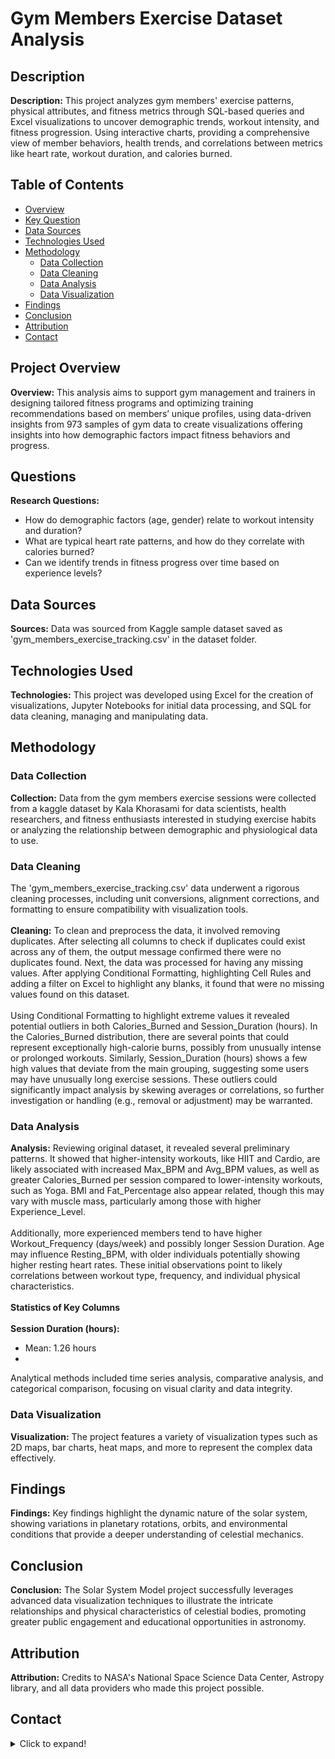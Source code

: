 # Gym Members Exercise Dataset Analysis

## Description
**Description:** This project analyzes gym members' exercise patterns, physical attributes, and fitness metrics through SQL-based queries and Excel visualizations to uncover demographic trends, workout intensity, and fitness progression. Using interactive charts, providing a comprehensive view of member behaviors, health trends, and correlations between metrics like heart rate, workout duration, and calories burned.

## Table of Contents
- [Overview](#project-overview)
- [Key Question](#questions)
- [Data Sources](#data-sources)
- [Technologies Used](#technologies-used)
- [Methodology](#methodology)
  - [Data Collection](#data-collection)
  - [Data Cleaning](#data-cleaning)
  - [Data Analysis](#data-analysis)
  - [Data Visualization](#data-visualization)
- [Findings](#findings)
- [Conclusion](#conclusion)
- [Attribution](#attribution)
- [Contact](#contact)

## Project Overview
**Overview:** This analysis aims to support gym management and trainers in designing tailored fitness programs and optimizing training recommendations based on members’ unique profiles, using data-driven insights from 973 samples of gym data to create visualizations offering insights into how demographic factors impact fitness behaviors and progress.

## Questions
**Research Questions:**  
- How do demographic factors (age, gender) relate to workout intensity and duration? 
- What are typical heart rate patterns, and how do they correlate with calories burned? 
- Can we identify trends in fitness progress over time based on experience levels?

## Data Sources
**Sources:** Data was sourced from Kaggle sample dataset saved as 'gym_members_exercise_tracking.csv' in the dataset folder.

## Technologies Used
**Technologies:** This project was developed using Excel for the creation of visualizations, Jupyter Notebooks for initial data processing, and SQL for data cleaning, managing and manipulating data.

## Methodology
### Data Collection
**Collection:** Data from the gym members exercise sessions were collected from a kaggle dataset by Kala Khorasami for data scientists, health researchers, and fitness enthusiasts interested in studying exercise habits or analyzing the relationship between demographic and physiological data to use. 

### Data Cleaning
The 'gym_members_exercise_tracking.csv' data underwent a rigorous cleaning processes, including unit conversions, alignment corrections, and formatting to ensure compatibility with visualization tools. <br>
<br>**Cleaning:** To clean and preprocess the data, it involved removing duplicates. After selecting all columns to check if duplicates could exist across any of them, the output message confirmed there were no duplicates found. Next, the data was processed for having any missing values. After applying Conditional Formatting, highlighting Cell Rules and adding a filter on Excel to highlight any blanks, it found that were no missing values found on this dataset. <br> <br> Using Conditional Formatting to highlight extreme values it revealed potential outliers in both Calories_Burned and Session_Duration (hours). In the Calories_Burned distribution, there are several points that could represent exceptionally high-calorie burns, possibly from unusually intense or prolonged workouts. Similarly, Session_Duration (hours) shows a few high values that deviate from the main grouping, suggesting some users may have unusually long exercise sessions. These outliers could significantly impact analysis by skewing averages or correlations, so further investigation or handling (e.g., removal or adjustment) may be warranted.

### Data Analysis
**Analysis:** Reviewing original dataset, it revealed several preliminary patterns. It showed that higher-intensity workouts, like HIIT and Cardio, are likely associated with increased Max_BPM and Avg_BPM values, as well as greater Calories_Burned per session compared to lower-intensity workouts, such as Yoga. BMI and Fat_Percentage also appear related, though this may vary with muscle mass, particularly among those with higher Experience_Level. <br> <br> Additionally, more experienced members tend to have higher Workout_Frequency (days/week) and possibly longer Session Duration. Age may influence Resting_BPM, with older individuals potentially showing higher resting heart rates. These initial observations point to likely correlations between workout type, frequency, and individual physical characteristics. <br> <br> 
**Statistics of Key Columns** <br> <br> 
**Session Duration (hours):** <br> 
- Mean: 1.26 hours
-   
 

Analytical methods included time series analysis, comparative analysis, and categorical comparison, focusing on visual clarity and data integrity.

### Data Visualization
**Visualization:** The project features a variety of visualization types such as 2D maps, bar charts, heat maps, and more to represent the complex data effectively.

## Findings
**Findings:** Key findings highlight the dynamic nature of the solar system, showing variations in planetary rotations, orbits, and environmental conditions that provide a deeper understanding of celestial mechanics.

## Conclusion
**Conclusion:** The Solar System Model project successfully leverages advanced data visualization techniques to illustrate the intricate relationships and physical characteristics of celestial bodies, promoting greater public engagement and educational opportunities in astronomy.

## Attribution
**Attribution:** Credits to NASA's National Space Science Data Center, Astropy library, and all data providers who made this project possible.

## Contact

<details>
<summary>Click to expand!</summary>

For any questions, comments, or collaborations, feel free to reach out.

- **Contact**: [Contact Richard](https://eclipseanalytics.bss.design/)
- **Website**: [Visit Richard's Website](https://eclipseanalytics.bss.design/)
- **GitHub**: [Visit Richard's GitHub Portfolio](https://github.com/EclipseAnalytics/Data-Analyst-Portfolio)

</details>
